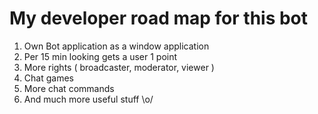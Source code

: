 # My developer road map for this bot

1. Own Bot application as a window application
2. Per 15 min looking gets a user 1 point
3. More rights ( broadcaster, moderator, viewer )
4. Chat games
5. More chat commands
6. And much more useful stuff \o/